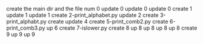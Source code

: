 create the main dir and the file num 0
update 0
update 0
update 0
create 1
update 1
update 1
create 2-print_alphabet.py
update 2
create 3-print_alphabt.py
create
update 4
create 5-print_comb2.py
create 6-print_comb3.py
up 6
create 7-islower.py
create 8
up 8
up 8
up 8
up 8
create 9
up 9
up 9
